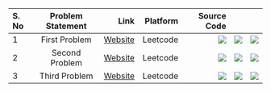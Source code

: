 |S. No|Problem Statement|Link|Platform|Source Code|||
|:-------------|:----------:|-----------:|-----------:|-----------:|-----------:|-----------:|
|1|First Problem|[Website](http://leetcode.com)|Leetcode|[![](https://bit.ly/3unk56g)](http://leetcode.com)|[![](https://bit.ly/3ekiadn)](http://leetcode.com)|[![](https://bit.ly/3xJXQd1)](http://leetcode.com)|
|2|Second Problem|[Website](http://leetcode.com)|Leetcode|[![](https://bit.ly/3unk56g)](http://leetcode.com)|[![](https://bit.ly/3ekiadn)](http://leetcode.com)|[![](https://bit.ly/3xJXQd1)](http://leetcode.com)|
|3|Third Problem|[Website](http://leetcode.com)|Leetcode|[![](https://bit.ly/3unk56g)](http://leetcode.com)|[![](https://bit.ly/3ekiadn)](http://leetcode.com)|[![](https://bit.ly/3xJXQd1)](http://leetcode.com)|
